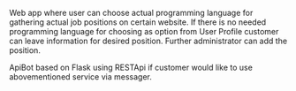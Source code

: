 Web app where user can choose actual programming language for gathering actual job positions
on certain website.
If there is no needed programming language for choosing as option from User Profile customer
can leave information for desired position. Further administrator can add the position.

ApiBot based on Flask using RESTApi if customer would like to use abovementioned service
via messager.
